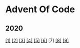 # Advent Of Code

## 2020
[[1]](https://github.com/roedesh/advent-of-code/blob/main/2020/day1/solution.js) [[2]](https://github.com/roedesh/advent-of-code/blob/main/2020/day2/solution.js) [[3]](https://github.com/roedesh/advent-of-code/blob/main/2020/day3/solution.js) [[4]](https://github.com/roedesh/advent-of-code/blob/main/2020/day4/solution.js) [[5]](https://github.com/roedesh/advent-of-code/blob/main/2020/day5/solution.js) [[6]](https://github.com/roedesh/advent-of-code/blob/main/2020/day6/solution.js) [7] [[8]](https://github.com/roedesh/advent-of-code/blob/main/2020/day8/solution.js) [[9]](https://github.com/roedesh/advent-of-code/blob/main/2020/day9/solution.js)

